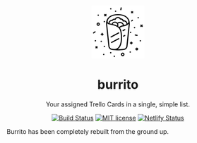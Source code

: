 <div align="center">
	<img src=".github/assets/burrito.png" />
	<h1>burrito</h1>
	<p>Your assigned Trello Cards in a single, simple list.</p>
</div>

<div align="center">

[![Build Status](https://travis-ci.org/codyogden/burrito.svg?branch=next)](https://travis-ci.org/codyogden/killedbygoogle) [![MIT license](https://img.shields.io/badge/License-MIT-blue.svg)](/LICENSE) [![Netlify Status](https://api.netlify.com/api/v1/badges/b025c120-b3f0-4eb5-9e17-93e3d3926770/deploy-status)](https://app.netlify.com/sites/burrito/deploys)

</div>

Burrito has been completely rebuilt from the ground up.
